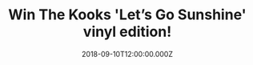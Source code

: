 ---
campaign-uuid: "c-d5156c59-1794-445e-93c0-47e885bc570a"
type: "Competition"
category: "Gifts"
date: "2018-09-10T12:00:00.000Z"
end-date: "2018-10-10T23:59:00.000Z"
disable-form: false
is_promoted: false
has_entry_page: true
title: "Win The Kooks 'Let’s Go Sunshine' vinyl edition!"
competition-description: "<p>With the roar of their recent sold-out UK arena tour\
  \ still echoing in their ears and more than one billion streams under their belts,\
  \ The Kooks reach to claim their place in the Great British Songbook with 'Let's\
  \ Go Sunshine’!</p>\r\n<p>We have great news for you! we are giving away their brand\
  \ new album on vinyl edition to one of our lucky NME readers!</p>\r\n<p>Want it?\
  \ Click below for a chance to win!</p>"
hero-header: "Win The Kooks 'Let’s Go Sunshine' vinyl edition!"
terms-confirmation: "N/A"
banner-img: "https://assets.expresslyapp.com/asset-c9ef3b90-2230-4aea-88bb-68d7e93b0017.jpg"
logo-left-href: "aaa.nme.com"
logo-left-image: "https://assets.expresslyapp.com/asset-361586f2-c2ef-4fa4-b2d9-34c301505763.jpg"
logo-left-title: "nme aaa"
bg-image-hero: "https://assets.expresslyapp.com/asset-d7371499-8b61-4067-8f77-07d55d8e9dc5.jpg"
bg-image-first: "https://assets.expresslyapp.com/asset-ae48e138-87a7-4063-8cb1-b6f73913d883.jpg"
section1-content: "<p>'Let’s Go Sunshine' it's the sound of an ambitious, confident\
  \ band stepping out and making a statement with their definitive album! It sees\
  \ the band cement their status as true bastions of British guitar pop and take their\
  \ rightful place at the top table next to the celebrated bands that influenced them\
  \ in their infancy!</p>\r\n<p>If you can’t wait to listen their brand new hits,\
  \ enter the form below and it could be yours!</p>\r\n<p>Good luck!</p>"
entry-title: "Win The Kooks 'Let’s Go Sunshine' vinyl edition!"
entry-content: "Enter the draw to The Kooks ‘Let’s Go Sunshine’ vinyl edition\r\n\
  by completing the form below before 23:59 on 10th of October 2018."
has-winner: false
prize-description: "The Kooks 'Let’s Go Sunshine' vinyl edition."
special-conditions: "Multiple entries are allowed up to one every day."
---